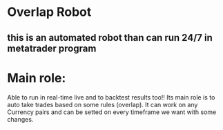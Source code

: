 # Overlap Robot

## this is an automated robot than can run 24/7 in metatrader program
# Main role:
Able to run in real-time live and to backtest results too!!
Its main role is to auto take trades based on some rules (overlap).
It can work on any Currency pairs and can be setted on every timeframe we want with some changes.
